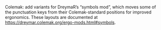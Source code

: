 Colemak: add variants for DreymaR’s “symbols mod”, which moves some of the punctuation keys from their Colemak-standard positions for improved ergonomics. These layouts are documented at <https://dreymar.colemak.org/ergo-mods.html#symbols>.
